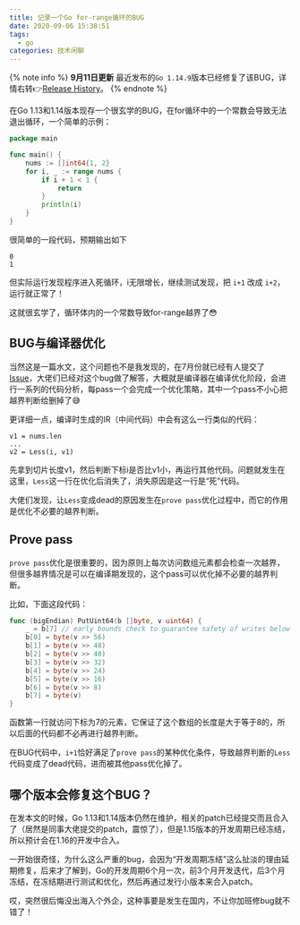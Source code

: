 ```yaml
---
title: 记录一个Go for-range循环的BUG
date: 2020-09-06 15:38:51
tags:
  - go
categories: 技术闲聊
---
```


{% note info %}
**9月11日更新**
最近发布的`Go 1.14.9`版本已经修复了该BUG，详情右转👉[Release History](https://golang.org/doc/devel/release.html#go1.14)。
{% endnote %}

在Go 1.13和1.14版本现存一个很玄学的BUG，在for循环中的一个常数会导致无法退出循环，一个简单的示例：

```go
package main

func main() {
	nums := []int64{1, 2}
	for i, _ := range nums {
		if i + 1 < 1 {
			return
		}
		println(i)
	}
}
```

很简单的一段代码，预期输出如下

```
0
1
```

但实际运行发现程序进入死循环，i无限增长，继续测试发现，把 `i+1` 改成 `i+2`，运行就正常了！

这就很玄学了，循环体内的一个常数导致for-range越界了😳

<!-- more -->

## BUG与编译器优化

当然这是一篇水文，这个问题也不是我发现的，在7月份就已经有人提交了 [Issue](https://github.com/golang/go/issues/40367)，大佬们已经对这个bug做了解答，大概就是编译器在编译优化阶段，会进行一系列的代码分析，每pass一个会完成一个优化策略，其中一个pass不小心把越界判断给删掉了😅

更详细一点，编译时生成的IR（中间代码）中会有这么一行类似的代码：

```
v1 = nums.len
...
v2 = Less(i, v1)
```

先拿到切片长度v1，然后判断下标i是否比v1小，再运行其他代码。问题就发生在这里，`Less`这一行在优化后消失了，消失原因是这一行是“死”代码。

大佬们发现，让`Less`变成dead的原因发生在`prove pass`优化过程中，而它的作用是优化不必要的越界判断。

## Prove pass

`prove pass`优化是很重要的，因为原则上每次访问数组元素都会检查一次越界，但很多越界情况是可以在编译期发现的，这个pass可以优化掉不必要的越界判断。

比如，下面这段代码：

```go
func (bigEndian) PutUint64(b []byte, v uint64) {
    _ = b[7] // early bounds check to guarantee safety of writes below
    b[0] = byte(v >> 56)
    b[1] = byte(v >> 48)
    b[2] = byte(v >> 40)
    b[3] = byte(v >> 32)
    b[4] = byte(v >> 24)
    b[5] = byte(v >> 16)
    b[6] = byte(v >> 8)
    b[7] = byte(v)
}
```

函数第一行就访问下标为7的元素，它保证了这个数组的长度是大于等于8的，所以后面的代码都不必再进行越界判断。

在BUG代码中，`i+1`恰好满足了`prove pass`的某种优化条件，导致越界判断的`Less`代码变成了dead代码，进而被其他pass优化掉了。

## 哪个版本会修复这个BUG？

在发本文的时候，Go 1.13和1.14版本仍然在维护，相关的patch已经提交而且合入了（居然是同事大佬提交的patch，震惊了），但是1.15版本的开发周期已经冻结，所以预计会在1.16的开发中合入。

一开始很奇怪，为什么这么严重的bug，会因为“开发周期冻结”这么扯淡的理由延期修复，后来才了解到，Go的开发周期6个月一次，前3个月开发迭代，后3个月冻结，在冻结期进行测试和优化，然后再通过发行小版本来合入patch。

哎，突然很后悔没出海入个外企，这种事要是发生在国内，不让你加班修bug就不错了！
